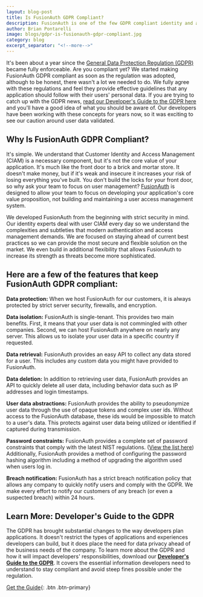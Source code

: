 ```yaml
---
layout: blog-post
title: Is FusionAuth GDPR Compliant?
description: FusionAuth is one of the few GDPR compliant identity and authentication solutions available.
author: Brian Pontarelli
image: blogs/gdpr-is-fusionauth-gdpr-compliant.jpg
category: blog
excerpt_separator: "<!--more-->"
---
```


It's been about a year since the [General Data Protection Regulation (GDPR)](https://eur-lex.europa.eu/legal-content/EN/TXT/?uri=uriserv:OJ.L_.2016.119.01.0001.01.ENG&toc=OJ:L:2016:119:FULL "Jump to GDPR site") became fully enforceable. Are you compliant yet? We started making FusionAuth GDPR compliant as soon as the regulation was adopted, although to be honest, there wasn't a lot we needed to do. We fully agree with these regulations and feel they provide effective guidelines that any application should follow with their users' personal data. If you are trying to catch up with the GDPR news, [read our Developer's Guide to the GDPR here](/learn/expert-advice/ciam/developers-guide-to-gdpr "Get the Developer's Guide to the GDPR") and you'll have a good idea of what you should be aware of. Our developers have been working with these concepts for years now, so it was exciting to see our caution around user data validated.

<!--more-->

## Why Is FusionAuth GDPR Compliant?

It's simple. We understand that Customer Identity and Access Management (CIAM) is a necessary component, but it's not the core value of your application. It's much like the front door to a brick and mortar store. It doesn't make money, but if it's weak and insecure it increases your risk of losing everything you've built. You don't build the locks for your front door, so why ask your team to focus on user management? [FusionAuth](/ "FusionAuth Home") is designed to allow your team to focus on developing your application's core value proposition, not building and maintaining a user access management system.

We developed FusionAuth from the beginning with strict security in mind. Our identity experts deal with user CIAM every day so we understand the complexities and subtleties that modern authentication and access management demands. We are focused on staying ahead of current best practices so we can provide the most secure and flexible solution on the market. We even build in additional flexibility that allows FusionAuth to increase its strength as threats become more sophisticated.

## Here are a few of the features that keep FusionAuth GDPR compliant:

**Data protection:** When we host FusionAuth for our customers, it is always protected by strict server security, firewalls, and encryption.

**Data isolation:** FusionAuth is single-tenant. This provides two main benefits. First, it means that your user data is not commingled with other companies. Second, we can host FusionAuth anywhere on nearly any server. This allows us to isolate your user data in a specific country if requested.

**Data retrieval:** FusionAuth provides an easy API to collect any data stored for a user. This includes any custom data you might have provided to FusionAuth.

**Data deletion:** In addition to retrieving user data, FusionAuth provides an API to quickly delete all user data, including behavior data such as IP addresses and login timestamps.

**User data abstractions:** FusionAuth provides the ability to pseudonymize user data through the use of opaque tokens and complex user ids. Without access to the FusionAuth database, these ids would be impossible to match to a user's data. This protects against user data being utilized or identified if captured during transmission.

**Password constraints:** FusionAuth provides a complete set of password constraints that comply with the latest NIST regulations. ([View the list here](/learn/expert-advice/security/password-security-compliance-checklist "Password Security Checklist PDF")) Additionally, FusionAuth provides a method of configuring the password hashing algorithm including a method of upgrading the algorithm used when users log in.

**Breach notification:** FusionAuth has a strict breach notification policy that allows any company to quickly notify users and comply with the GDPR. We make every effort to notify our customers of any breach (or even a suspected breach) within 24 hours.

## Learn More: Developer's Guide to the GDPR

The GDPR has brought substantial changes to the way developers plan applications. It doesn't restrict the types of applications and experiences developers can build, but it does place the need for data privacy ahead of the business needs of the company. To learn more about the GDPR and how it will impact developers' responsibilities, download our [**Developer's Guide to the GDPR**](/learn/expert-advice/ciam/developers-guide-to-gdpr "Get the Developer's Guide to the GDPR"). It covers the essential information developers need to understand to stay compliant and avoid steep fines possible under the regulation.

[Get the Guide](/learn/expert-advice/ciam/developers-guide-to-gdpr "Get the Developer's Guide to the GDPR"){: .btn .btn-primary}

<!--
- FusionAuth
- Resources
- White Paper
-->
